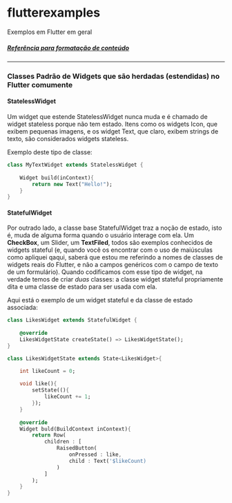 # flutterexamples
Exemplos em Flutter em geral

##### [Referência para formatação de conteúdo](https://docs.github.com/pt/github/writing-on-github/basic-writing-and-formatting-syntax)<br/>

**************************************************************

### Classes Padrão de Widgets que são herdadas (estendidas) no Flutter comumente

#### StatelessWidget

Um widget que estende  StatelessWidget nunca muda e é chamado de widget stateless
porque não tem estado. Itens como os widgets Icon, que exibem pequenas imagens,
e os widget Text, que claro, exibem strings de texto, são considerados widgets
stateless. 

Exemplo deste tipo de classe:

```dart
class MyTextWidget extends StatelessWidget {
	
	Widget build(inContext){
		return new Text("Hello!");
	}
}
```

#### StatefulWidget

Por outrado lado, a classe base StatefulWidget traz a noção de estado, isto é, muda
de alguma forma quando o usuário interage com ela. Um **CheckBox**, um Slider,
um **TextFiled**, todos são exemplos conhecidos de widgets stateful (e, quando você
os encontrar com o uso de maiúsculas como apliquei qaqui, saberá que estou me 
referindo a nomes de classes de widgets reais do Flutter, e não a campos genéricos
com o campo de texto de um formulário). Quando codificamos com esse tipo de widget,
na verdade temos de criar *duas* classes: a classe widget stateful propriamente dita
e uma classe de estado para ser usada com ela. 

Aqui está o exemplo de um widget stateful e da classe de estado associada:

```dart
class LikesWidget extends StatefulWidget {
	
	@override
	LikesWidgetState createState() => LikesWidgetState();
}

class LikesWidgetState extends State<LikesWidget>{

	int likeCount = 0;
	
	void like(){
		setState((){
			likeCount += 1;
		});
	}
	
	@override
	Widget buld(BuildContext inContext){
		return Row(
			children : [
				RaisedButton(
					onPressed : like,
					child : Text('$likeCount)
				)
			]
		);
	}
}
```
